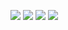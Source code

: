 <p>
  <img src="https://github.com/Zzzzipper/projects/blob/main/monitoring/doc/Plugins/1.png">
  <img src="https://github.com/Zzzzipper/projects/blob/main/monitoring/doc/Plugins/2.png">
  <img src="https://github.com/Zzzzipper/projects/blob/main/monitoring/doc/Plugins/3.png">
  <img src="https://github.com/Zzzzipper/projects/blob/main/monitoring/doc/Plugins/4.png">
</p>